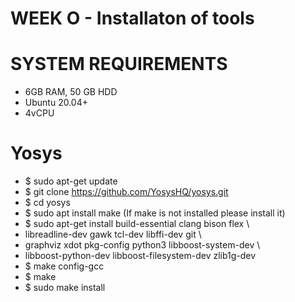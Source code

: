 
# WEEK O - Installaton of tools 

# SYSTEM REQUIREMENTS 
- 6GB RAM, 50 GB HDD
-  Ubuntu 20.04+
-  4vCPU

# Yosys
 - $ sudo apt-get update
 - $ git clone https://github.com/YosysHQ/yosys.git
 - $ cd yosys
 - $ sudo apt install make (If make is not installed please install it)
 - $ sudo apt-get install build-essential clang bison flex \
 - libreadline-dev gawk tcl-dev libffi-dev git \
 - graphviz xdot pkg-config python3 libboost-system-dev \
 - libboost-python-dev libboost-filesystem-dev zlib1g-dev
 - $ make config-gcc
 - $ make
 - $ sudo make install
 
